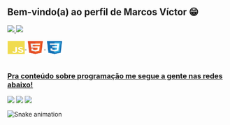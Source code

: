 ## Bem-vindo(a) ao perfil de Marcos Víctor 😁

 <div>
   <a href="https://github.com/FiinDusT
">
   <img height="180em" src="https://github-readme-stats.vercel.app/api?username=FiinDusT&show_icons=true&theme=tokyonightt&include_all_commits=true&count_private=true"/>
   <img height="180em" src="https://github-readme-stats.vercel.app/api/top-langs/?username=FiinDusT&layout=compact&langs_count=6&theme=tokyonight"/>

</div>
<div style="display: inline_block"><br>
  <img align="center" alt="Js" height="30" width="40" src="https://raw.githubusercontent.com/devicons/devicon/master/icons/javascript/javascript-plain.svg">
  <img align="center" alt="HTML" height="30" width="40" src="https://raw.githubusercontent.com/devicons/devicon/master/icons/html5/html5-original.svg">
  <img align="center" alt="CSS" height="30" width="40" src="https://raw.githubusercontent.com/devicons/devicon/master/icons/css3/css3-original.svg">
</div>
 
 <br>
 
  ### Pra conteúdo sobre programação me segue a gente nas redes abaixo!
 
<div> 
 
  <a href="https://www.instagram.com/marcosvcaoli/" target="_blank"><img src="https://img.shields.io/badge/-Instagram-%23E4405F?style=for-the-badge&logo=instagram&logoColor=white" target="_blank"></a>
   <a href = "mailto:marcosvcaoli@gmail.com"><img src="https://img.shields.io/badge/-Gmail-%23333?style=for-the-badge&logo=gmail&logoColor=white" target="_blank"></a>
  <a href="https://www.linkedin.com/in/marcos-victor-b87294136/" target="_blank"><img src="https://img.shields.io/badge/-LinkedIn-%230077B5?style=for-the-badge&logo=linkedin&logoColor=white" target="_blank"></a> 
 
  ![Snake animation](https://github.com/FiinDusT/FiinDusT/blob/output/github-contribution-grid-snake.svg)

</div>

